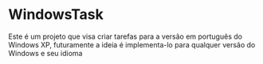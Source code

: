 WindowsTask
===========

Este é um projeto que visa criar tarefas para a versão em português do Windows XP, futuramente a ideia é implementa-lo para qualquer versão do Windows e seu idioma
